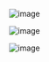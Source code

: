 ![image](https://github.com/U1114171009/U1114171009/assets/164977377/40513109-cec6-4015-86d7-fe37ae7daab2)

![image](https://github.com/U1114171009/U1114171009/assets/164977377/9fcf824c-8e79-4fdc-b8d6-0c4cc9a334a9)

![image](https://github.com/U1114171009/U1114171009/assets/164977377/305055d6-e631-49e8-abe2-5163b6aa01b3)

